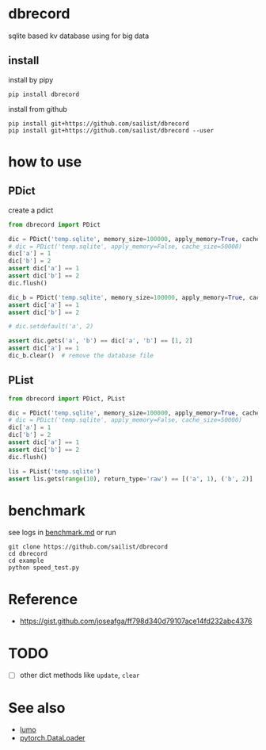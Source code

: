# dbrecord

sqlite based kv database using for big data

## install

install by pipy

```shell
pip install dbrecord
```

install from github

```
pip install git+https://github.com/sailist/dbrecord
pip install git+https://github.com/sailist/dbrecord --user
```

# how to use

## PDict

create a pdict

```python
from dbrecord import PDict

dic = PDict('temp.sqlite', memory_size=100000, apply_memory=True, cache_size=50000)
# dic = PDict('temp.sqlite', apply_memory=False, cache_size=50000)
dic['a'] = 1
dic['b'] = 2
assert dic['a'] == 1
assert dic['b'] == 2
dic.flush()

dic_b = PDict('temp.sqlite', memory_size=100000, apply_memory=True, cache_size=50000)
assert dic['a'] == 1
assert dic['b'] == 2

# dic.setdefault('a', 2)

assert dic.gets('a', 'b') == dic['a', 'b'] == [1, 2]
assert dic['a'] == 1
dic_b.clear()  # remove the database file

```

## PList

```python
from dbrecord import PDict, PList

dic = PDict('temp.sqlite', memory_size=100000, apply_memory=True, cache_size=50000)
# dic = PDict('temp.sqlite', apply_memory=False, cache_size=50000)
dic['a'] = 1
dic['b'] = 2
assert dic['a'] == 1
assert dic['b'] == 2
dic.flush()

lis = PList('temp.sqlite')
assert lis.gets(range(10), return_type='raw') == [('a', 1), ('b', 2)]
```

# benchmark

see logs in [benchmark.md](./benchmark.log) or run

```shell
git clone https://github.com/sailist/dbrecord
cd dbrecord
cd example
python speed_test.py
```

# Reference

- https://gist.github.com/joseafga/ff798d340d79107ace14fd232abc4376

# TODO

- [ ] other dict methods like `update`, `clear`

# See also

- [lumo](https://github.com/pytorch-lumo/lumo)
- [pytorch.DataLoader](https://github.com/pytorch-lumo/pytorch.DataLoader)